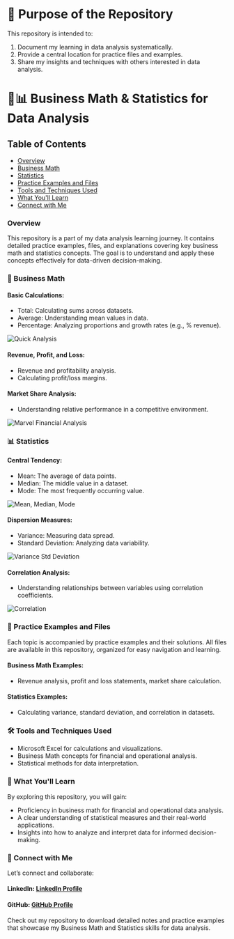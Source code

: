 # 🎯 Purpose of the Repository
This repository is intended to:

1. Document my learning in data analysis systematically.
2. Provide a central location for practice files and examples.
3. Share my insights and techniques with others interested in data analysis.

# 📐📊 Business Math & Statistics for Data Analysis

## Table of Contents
- [Overview](#overview)
- [Business Math](#Business-Math)
- [Statistics](#Statistics)
- [Practice Examples and Files](#Practice-Examples-and-Files)
- [Tools and Techniques Used](#Tools-and-Techniques-Used)
- [What You'll Learn](#What-You'll-Learn)
- [Connect with Me](#Connect-with-Me)

### Overview
This repository is a part of my data analysis learning journey. It contains detailed practice examples, files, and explanations covering key business math and statistics concepts. The goal is to understand and apply these concepts effectively for data-driven decision-making.

### 📐 Business Math
#### Basic Calculations:
- Total: Calculating sums across datasets.
- Average: Understanding mean values in data.
- Percentage: Analyzing proportions and growth rates (e.g., % revenue).

![Quick Analysis](https://github.com/user-attachments/assets/226bf319-050b-4001-aa83-8dfb01ede7e5)


#### Revenue, Profit, and Loss:
- Revenue and profitability analysis.
- Calculating profit/loss margins.

#### Market Share Analysis:
- Understanding relative performance in a competitive environment.

![Marvel Financial Analysis](https://github.com/user-attachments/assets/d85d0403-6050-48a1-8b9d-379fe6aed457)

### 📊 Statistics
#### Central Tendency:
- Mean: The average of data points.
- Median: The middle value in a dataset.
- Mode: The most frequently occurring value.

![Mean, Median, Mode](https://github.com/user-attachments/assets/a8c130d7-2d33-497d-b7d7-7b09013907a1)

#### Dispersion Measures:
- Variance: Measuring data spread.
- Standard Deviation: Analyzing data variability.

![Variance   Std Deviation](https://github.com/user-attachments/assets/d81472ef-9822-4bd9-a7cb-ea9a30542055)

#### Correlation Analysis:
- Understanding relationships between variables using correlation coefficients.

![Correlation](https://github.com/user-attachments/assets/69188699-7dd2-471e-be0b-f67a57accad2)

### 🌟 Practice Examples and Files
Each topic is accompanied by practice examples and their solutions. All files are available in this repository, organized for easy navigation and learning.

#### Business Math Examples:
- Revenue analysis, profit and loss statements, market share calculation.

#### Statistics Examples:
- Calculating variance, standard deviation, and correlation in datasets.

### 🛠 Tools and Techniques Used
- Microsoft Excel for calculations and visualizations.
- Business Math concepts for financial and operational analysis.
- Statistical methods for data interpretation.

### 🌟 What You'll Learn
By exploring this repository, you will gain:
- Proficiency in business math for financial and operational data analysis.
- A clear understanding of statistical measures and their real-world applications.
- Insights into how to analyze and interpret data for informed decision-making.

### 🤝 Connect with Me
Let’s connect and collaborate:
#### LinkedIn: [LinkedIn Profile](www.linkedin.com/in/asif-the-analyst)
#### GitHub: [GitHub Profile](https://github.com/asif-the-analyst)

Check out my repository to download detailed notes and practice examples that showcase my Business Math and Statistics skills for data analysis.





